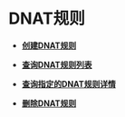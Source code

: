 # DNAT规则<a name="nat_api_0010"></a>

-   **[创建DNAT规则](创建DNAT规则.md)**  

-   **[查询DNAT规则列表](查询DNAT规则列表.md)**  

-   **[查询指定的DNAT规则详情](查询指定的DNAT规则详情.md)**  

-   **[删除DNAT规则](删除DNAT规则.md)**  


